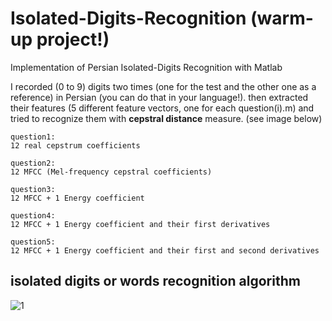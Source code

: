 # Isolated-Digits-Recognition (warm-up project!)
Implementation of Persian Isolated-Digits Recognition with Matlab

I recorded (0 to 9) digits two times (one for the test and the other one as a reference) in Persian (you can do that in your language!). 
then extracted their features (5 different feature vectors, one for each question(i).m) and tried to recognize them with **cepstral distance** measure. (see image below)

    question1:
    12 real cepstrum coefficients
    
    question2:
    12 MFCC (Mel-frequency cepstral coefficients)
    
    question3:
    12 MFCC + 1 Energy coefficient
    
    question4:
    12 MFCC + 1 Energy coefficient and their first derivatives
    
    question5:
    12 MFCC + 1 Energy coefficient and their first and second derivatives
    
## isolated digits or words recognition algorithm 
![1](https://user-images.githubusercontent.com/85555218/121799398-23c53780-cc41-11eb-8133-22f19fbfc7a8.png)
